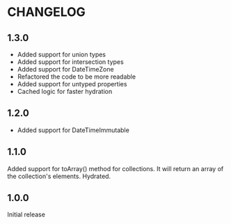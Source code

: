 CHANGELOG
=========

1.3.0
---

* Added support for union types
* Added support for intersection types
* Added support for DateTimeZone
* Refactored the code to be more readable
* Added support for untyped properties
* Cached logic for faster hydration

1.2.0
---

* Added support for DateTimeImmutable

1.1.0
---
Added support for toArray() method for collections.
It will return an array of the collection's elements.
Hydrated.


1.0.0
---
Initial release